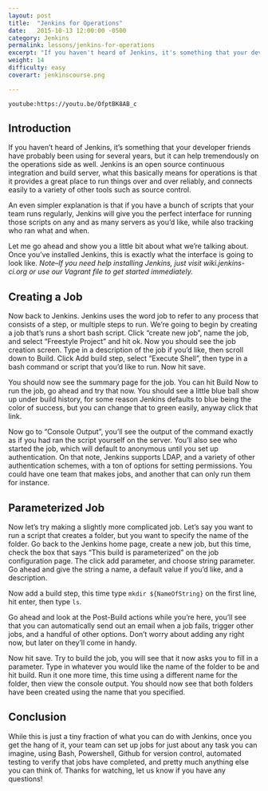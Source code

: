 ```yaml
---
layout: post
title:  "Jenkins for Operations"
date:   2015-10-13 12:00:00 -0500
category: Jenkins
permalink: lessons/jenkins-for-operations
excerpt: "If you haven't heard of Jenkins, it's something that your developer friends have probably been using for several years, but it can help tremendously"
weight: 14
difficulty: easy
coverart: jenkinscourse.png

---
```

`youtube:https://youtu.be/OfptBK8AB_c`

Introduction
------------
If you haven’t heard of Jenkins, it’s something that your developer friends have probably been using for several years, but it can help tremendously on the operations side as well. Jenkins is an open source continuous integration and build server, what this basically means for operations is that it provides a great place to run things over and over reliably, and connects easily to a variety of other tools such as source control.

An even simpler explanation is that if you have a bunch of scripts that your team runs regularly, Jenkins will give you the perfect interface for running those scripts on any and as many servers as you’d like, while also tracking who ran what and when.

Let me go ahead and show you a little bit about what we’re talking about.  Once you’ve installed Jenkins, this is exactly what the interface is going to look like.
*Note–If you need help installing Jenkins, just visit wiki.jenkins-ci.org or use our Vagrant file to get started immediately.*

Creating a Job
--------------
Now back to Jenkins.  Jenkins uses the word job to refer to any process that consists of a step, or multiple steps to run.  We’re going to begin by creating a job that’s runs a short bash script.  Click “create new job”, name the job, and select “Freestyle Project” and hit ok.  Now you should see the job creation screen.  Type in a description of the job if you’d like, then scroll down to Build.  Click Add build step, select “Execute Shell”, then type in a bash command or script that you’d like to run.  Now hit save.

You should now see the summary page for the job.  You can hit Build Now to run the job, go ahead and try that now.  You should see a little blue ball show up under build history, for some reason Jenkins defaults to blue being the color of success, but you can change that to green easily, anyway click that link.

Now go to “Console Output”, you’ll see the output of the command exactly as if you had ran the script yourself on the server.  You’ll also see who started the job, which will default to anonymous until you set up authentication.  On that note, Jenkins supports LDAP, and a variety of other authentication schemes, with a ton of options for setting permissions.  You could have one team that makes jobs, and another that can only run them for instance.

Parameterized Job
-----------------
Now let’s try making a slightly more complicated job.  Let’s say you want to run a script that creates a folder, but you want to specify the name of the folder.  Go back to the Jenkins home page, create a new job, but this time, check the box that says “This build is parameterized” on the job configuration page.  The click add parameter, and choose string parameter.  Go ahead and give the string a name, a default value if you’d like, and a description.

Now add a build step, this time type ```mkdir ${NameOfString}``` on the first line, hit enter, then type ```ls```.

Go ahead and look at the Post-Build actions while you’re here, you’ll see that you can automatically send out an email when a job fails, trigger other jobs, and a handful of other options.  Don’t worry about adding any right now, but later on they’ll come in handy.

Now hit save.  Try to build the job, you will see that it now asks you to fill in a parameter.  Type in whatever you would like the name of the folder to be and hit build.  Run it one more time, this time using a different name for the folder, then view the console output.  You should now see that both folders have been created using the name that you specified.

Conclusion
----------
While this is just a tiny fraction of what you can do with Jenkins, once you get the hang of it, your team can set up jobs for just about any task you can imagine, using Bash, Powershell, Github for version control, automated testing to verify that jobs have completed, and pretty much anything else you can think of.  Thanks for watching, let us know if you have any questions!
